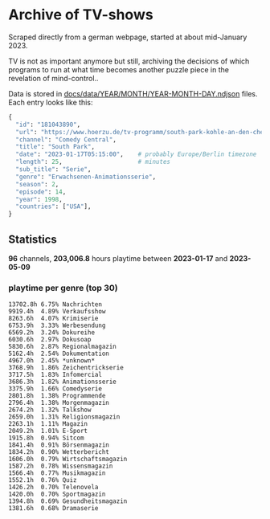 # Archive of TV-shows

Scraped directly from a german webpage, started at about mid-January 2023.

TV is not as important anymore but still, archiving the decisions of which programs to run at what time
becomes another puzzle piece in the revelation of mind-control.. 

Data is stored in [docs/data/YEAR/MONTH/YEAR-MONTH-DAY.ndjson](docs/data/) files. 
Each entry looks like this:

```python
{
  "id": "181043890", 
  "url": "https://www.hoerzu.de/tv-programm/south-park-kohle-an-den-chefkoch/bid_181043890/", 
  "channel": "Comedy Central", 
  "title": "South Park", 
  "date": "2023-01-17T05:15:00",    # probably Europe/Berlin timezone 
  "length": 25,                     # minutes 
  "sub_title": "Serie", 
  "genre": "Erwachsenen-Animationsserie", 
  "season": 2, 
  "episode": 14, 
  "year": 1998, 
  "countries": ["USA"],
}
```

## Statistics

**96** channels, **203,006.8** hours playtime between **2023-01-17** and **2023-05-09**


### playtime per genre (top 30)

    13702.8h 6.75% Nachrichten
    9919.4h  4.89% Verkaufsshow
    8263.6h  4.07% Krimiserie
    6753.9h  3.33% Werbesendung
    6569.2h  3.24% Dokureihe
    6030.6h  2.97% Dokusoap
    5830.6h  2.87% Regionalmagazin
    5162.4h  2.54% Dokumentation
    4967.0h  2.45% *unknown*
    3768.9h  1.86% Zeichentrickserie
    3717.5h  1.83% Infomercial
    3686.3h  1.82% Animationsserie
    3375.9h  1.66% Comedyserie
    2801.8h  1.38% Programmende
    2796.4h  1.38% Morgenmagazin
    2674.2h  1.32% Talkshow
    2659.0h  1.31% Religionsmagazin
    2263.1h  1.11% Magazin
    2049.2h  1.01% E-Sport
    1915.8h  0.94% Sitcom
    1841.4h  0.91% Börsenmagazin
    1834.2h  0.90% Wetterbericht
    1606.0h  0.79% Wirtschaftsmagazin
    1587.2h  0.78% Wissensmagazin
    1566.4h  0.77% Musikmagazin
    1552.1h  0.76% Quiz
    1426.2h  0.70% Telenovela
    1420.0h  0.70% Sportmagazin
    1394.8h  0.69% Gesundheitsmagazin
    1381.6h  0.68% Dramaserie
